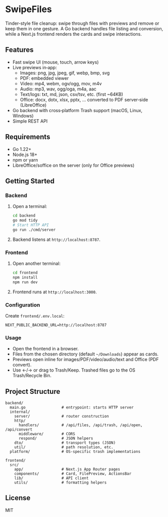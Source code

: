 # SwipeFiles

Tinder-style file cleanup: swipe through files with previews and remove or keep them in one gesture. A Go backend handles file listing and conversion, while a Next.js frontend renders the cards and swipe interactions.

## Features
- Fast swipe UI (mouse, touch, arrow keys)
- Live previews in‑app:
  - Images: png, jpg, jpeg, gif, webp, bmp, svg
  - PDF: embedded viewer
  - Video: mp4, webm, ogv/ogg, mov, m4v
  - Audio: mp3, wav, ogg/oga, m4a, aac
  - Text/logs: txt, md, json, csv/tsv, etc. (first ~64KB)
  - Office: docx, dotx, xlsx, pptx, … converted to PDF server‑side (LibreOffice)
- Go backend with cross‑platform Trash support (macOS, Linux, Windows)
- Simple REST API

## Requirements
- Go 1.22+
- Node.js 18+
- npm or yarn
 - LibreOffice/soffice on the server (only for Office previews)

## Getting Started

### Backend
1. Open a terminal:
   ```bash
   cd backend
   go mod tidy
   # Start HTTP API
   go run ./cmd/server
   ```
2. Backend listens at `http://localhost:8787`.

### Frontend
1. Open another terminal:
   ```bash
   cd frontend
   npm install
   npm run dev
   ```
2. Frontend runs at `http://localhost:3000`.

### Configuration
Create `frontend/.env.local`:
```
NEXT_PUBLIC_BACKEND_URL=http://localhost:8787
```

### Usage
- Open the frontend in a browser.
- Files from the chosen directory (default `~/Downloads`) appear as cards.
- Previews open inline for images/PDF/video/audio/text and Office (PDF convert).
- Use ←/→ or drag to Trash/Keep. Trashed files go to the OS Trash/Recycle Bin.

## Project Structure
```
backend/
  main.go                # entrypoint: starts HTTP server
  internal/
    server/              # router construction
    http/
      handlers/          # /api/files, /api/trash, /api/open, /api/convert
      middleware/        # CORS
      respond/           # JSON helpers
    dto/                 # transport types (JSON)
    util/                # path resolution, etc.
  platform/              # OS-specific trash implementations

frontend/
  src/
    app/                 # Next.js App Router pages
    components/          # Card, FilePreview, ActionsBar
    lib/                 # API client
    utils/               # formatting helpers
```

## License
MIT
